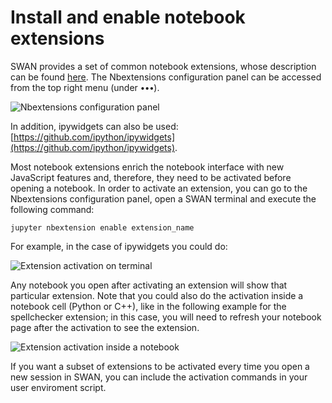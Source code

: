 # Install and enable notebook extensions

SWAN provides a set of common notebook extensions, whose description can be found [here](https://github.com/ipython-contrib/jupyter_contrib_nbextensions). The Nbextensions configuration panel can be accessed from the top right menu (under **`∙∙∙`**).

![][nbextensions]

In addition, ipywidgets can also be used: [https://github.com/ipython/ipywidgets](https://github.com/ipython/ipywidgets).

Most notebook extensions enrich the notebook interface with new JavaScript features and, therefore, they need to be 
activated before opening a notebook. In order to activate an extension, you can go to the Nbextensions configuration panel, 
open a SWAN terminal and execute the following command:

   `jupyter nbextension enable extension_name`

For example, in the case of ipywidgets you could do:

![][terminal_ext]

Any notebook you open after activating an extension will show that particular extension. Note that you could also do the 
activation inside a notebook cell (Python or C++), like in the following example for the spellchecker extension; 
in this case, you will need to refresh your notebook page after the activation to see the extension.

![][spellchecker_nb]

If you want a subset of extensions to be activated every time you open a new session in SWAN, you can include the 
activation commands in your user enviroment script.

[nbextensions]: ../images/nbextensions.png "Nbextensions configuration panel"
[terminal_ext]: ../images/terminal_ext.png "Extension activation on terminal"
[spellchecker_nb]: ../images/spellchecker_nb.png "Extension activation inside a notebook"
